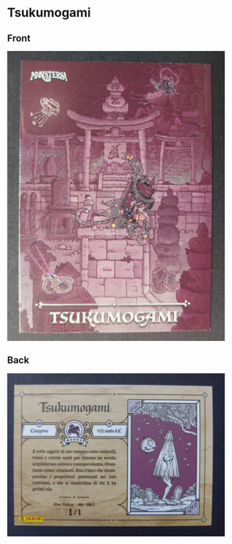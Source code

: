 # Tsukumogami
 ## Front
 ![](../images/tsukumogami-front.jpg)
 ## Back
 ![](../images/tsukumogami-back.jpg)